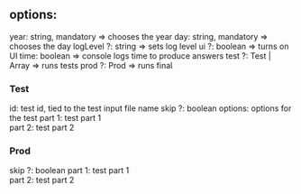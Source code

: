 ## options: 

year: string, mandatory => chooses the year 
day: string, mandatory => chooses the day 
logLevel ?: string => sets log level
ui ?: boolean => turns on UI
time: boolean => console logs time to produce answers
test ?: Test | Array<Test> => runs tests
prod ?: Prod => runs final 

### Test

id: test id, tied to the test input file name
skip ?: boolean 
options: options for the test
part 1: test part 1  
part 2: test part 2 

### Prod

skip ?: boolean
part 1: test part 1  
part 2: test part 2 

